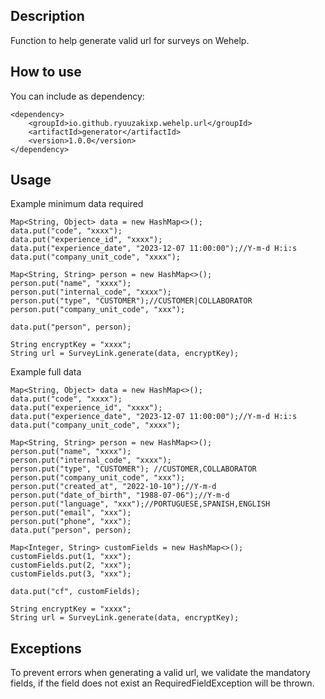 ## Description

Function to help generate valid url for surveys on Wehelp.

## How to use

You can include as dependency:

```
<dependency>
    <groupId>io.github.ryuuzakixp.wehelp.url</groupId>
    <artifactId>generator</artifactId>
    <version>1.0.0</version>
</dependency>
```

## Usage

Example minimum data required

```
Map<String, Object> data = new HashMap<>();
data.put("code", "xxxx");
data.put("experience_id", "xxxx");
data.put("experience_date", "2023-12-07 11:00:00");//Y-m-d H:i:s
data.put("company_unit_code", "xxxx");

Map<String, String> person = new HashMap<>();
person.put("name", "xxxx");
person.put("internal_code", "xxxx");
person.put("type", "CUSTOMER");//CUSTOMER|COLLABORATOR
person.put("company_unit_code", "xxx");

data.put("person", person);

String encryptKey = "xxxx";
String url = SurveyLink.generate(data, encryptKey);

```
Example full data
```
Map<String, Object> data = new HashMap<>();
data.put("code", "xxxx");
data.put("experience_id", "xxxx");
data.put("experience_date", "2023-12-07 11:00:00");//Y-m-d H:i:s
data.put("company_unit_code", "xxxx");

Map<String, String> person = new HashMap<>();
person.put("name", "xxxx");
person.put("internal_code", "xxxx");
person.put("type", "CUSTOMER"); //CUSTOMER,COLLABORATOR
person.put("company_unit_code", "xxx");
person.put("created_at", "2022-10-10");//Y-m-d
person.put("date_of_birth", "1988-07-06");//Y-m-d
person.put("language", "xxx");//PORTUGUESE,SPANISH,ENGLISH
person.put("email", "xxx");
person.put("phone", "xxx");
data.put("person", person);

Map<Integer, String> customFields = new HashMap<>();
customFields.put(1, "xxx");
customFields.put(2, "xxx");
customFields.put(3, "xxx");

data.put("cf", customFields);

String encryptKey = "xxxx";
String url = SurveyLink.generate(data, encryptKey);

```

## Exceptions

To prevent errors when generating a valid url, we validate the mandatory fields, if the field does not exist an RequiredFieldException will be thrown.